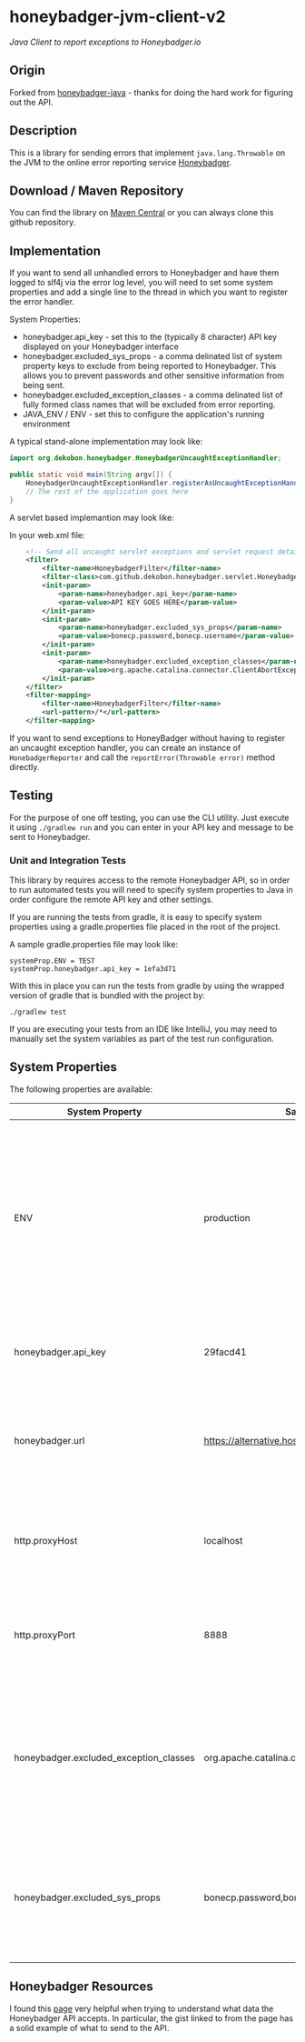 honeybadger-jvm-client-v2
================

*Java Client to report exceptions to Honeybadger.io*

## Origin
Forked from <a href="https://github.com/styleseek/honeybadger-java">honeybadger-java</a> - 
thanks for doing the hard work for figuring out the API.

## Description
This is a library for sending errors that implement ```java.lang.Throwable``` on the JVM to the online error reporting service <a href="https://www.honeybadger.io/">Honeybadger</a>.

## Download / Maven Repository
You can find the library on <a href="http://search.maven.org/#browse%7C-1627719036">Maven Central</a> or you can always clone this github repository.

## Implementation
If you want to send all unhandled errors to Honeybadger and have them logged to slf4j via 
the error log level, you will need to set some system properties and add a single line 
to the thread in which you want to register the error handler.

System Properties:
 - honeybadger.api_key - set this to the (typically 8 character) API key displayed on your Honeybadger interface
 - honeybadger.excluded_sys_props - a comma delinated list of system property
   keys to exclude from being reported to Honeybadger. This allows you to prevent
   passwords and other sensitive information from being sent.
 - honeybadger.excluded_exception_classes - a comma delinated list of fully formed
   class names that will be excluded from error reporting.
 - JAVA_ENV / ENV - set this to configure the application's running environment

A typical stand-alone implementation may look like:

```java
import org.dekobon.honeybadger.HoneybadgerUncaughtExceptionHandler;

public static void main(String argv[]) {
    HoneybadgerUncaughtExceptionHandler.registerAsUncaughtExceptionHandler();
    // The rest of the application goes here
}
```

A servlet based implemantion may look like:

In your web.xml file:
```xml
    <!-- Send all uncaught servlet exceptions and servlet request details to Honeybadger -->
    <filter>
        <filter-name>HoneybadgerFilter</filter-name>
        <filter-class>com.github.dekobon.honeybadger.servlet.HoneybadgerFilter</filter-class>
        <init-param>
            <param-name>honeybadger.api_key</param-name>
            <param-value>API KEY GOES HERE</param-value>
        </init-param>
        <init-param>
            <param-name>honeybadger.excluded_sys_props</param-name>
            <param-value>bonecp.password,bonecp.username</param-value>
        </init-param>
        <init-param>
            <param-name>honeybadger.excluded_exception_classes</param-name>
            <param-value>org.apache.catalina.connector.ClientAbortException</param-value>
        </init-param>
    </filter>
    <filter-mapping>
        <filter-name>HoneybadgerFilter</filter-name>
        <url-pattern>/*</url-pattern>
    </filter-mapping>
```

If you want to send exceptions to HoneyBadger without having to register an uncaught 
exception handler, you can create an instance of ```HonebadgerReporter``` and call 
the ```reportError(Throwable error)``` method directly.

## Testing
For the purpose of one off testing, you can use the CLI utility. Just execute it using
```./gradlew run``` and you can enter in your API key and message to be sent to
Honeybadger.

### Unit and Integration Tests
This library by requires access to the remote Honeybadger API, so in order to
run automated tests you will need to specify system properties to Java in order
configure the remote API key and other settings.

If you are running the tests from gradle, it is easy to specify system properties
using a gradle.properties file placed in the root of the project.

A sample gradle.properties file may look like:

```
systemProp.ENV = TEST
systemProp.honeybadger.api_key = 1efa3d71
```

With this in place you can run the tests from gradle by using the wrapped
version of gradle that is bundled with the project by:

```
./gradlew test
```

If you are executing your tests from an IDE like IntelliJ, you may need to
manually set the system variables as part of the test run configuration.

## System Properties

The following properties are available:

| System Property                        | Sample Value                                       | Required? | Default Value                                                      | Description                                                                                                                                                                                |
|----------------------------------------|----------------------------------------------------|-----------|--------------------------------------------------------------------|--------------------------------------------------------------------------------------------------------------------------------------------------------------------------------------------|
| ENV                                    | production                                         | No        | development                                                        | Any string value. String sent to Honeybadger indicating running environment (eg development, test, staging, production, etc). This property can also be read from an environment variable. |
| honeybadger.api_key                    | 29facd41                                           | Yes       | N/A                                                                | The API key found in the settings tab in the Honeybadger UI.                                                                                                                               |
| honeybadger.url                        | https://alternative.host/v1/notices                | No        | https://api.honeybadger.io/v1/notices                              | URL to the Honeybadger API endpoint. You may want to access it without SSL in order to test with a proxy utility.                                                                          |
| http.proxyHost                         | localhost                                          | No        |                                                                    | Standard Java system property for specifying the host to proxy all HTTP traffic through.                                                                                                   |
| http.proxyPort                         | 8888                                               | No        |                                                                    | Standard Java system property for specifying the port to proxy all HTTP traffic through.                                                                                                   |
| honeybadger.excluded_exception_classes | org.apache.catalina.connector.ClientAbortException | No        |                                                                    | CSV of Java classes in which errors are never sent to Honeybadger. This is useful for errors that are bubbled up from underlying frameworks like Tomcat.                                   |
| honeybadger.excluded_sys_props         | bonecp.password,bonecp.username                    | No        | honeybadger.api_key,honeybadger.excluded_sys_props,honeybadger.url | CSV of Java system properties to exclude from being logged to Honeybadger. This is useful for excluding authentication information.                                                        |


## Honeybadger Resources
I found this <a href="https://www.honeybadger.io/pages/collector">page</a> very helpful when trying to understand what data the Honeybadger API accepts. In particular, the gist linked to from the page has a solid example of what to send to the API.
